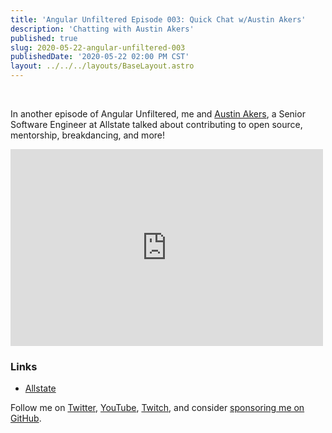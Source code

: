 ```yaml
---
title: 'Angular Unfiltered Episode 003: Quick Chat w/Austin Akers'
description: 'Chatting with Austin Akers'
published: true
slug: 2020-05-22-angular-unfiltered-003
publishedDate: '2020-05-22 02:00 PM CST'
layout: ../../../layouts/BaseLayout.astro
---
```


<br/>

In another episode of Angular Unfiltered, me and [Austin Akers](https://twitter.com/tweetmonster999), a Senior Software Engineer at Allstate talked about contributing to open source, mentorship, breakdancing, and more!

<div class="flex justify-center">
  <iframe width="500" height="315" src="https://www.youtube.com/embed/lDBX4zzceBU" frameborder="0" allow="accelerometer; autoplay; encrypted-media; gyroscope; picture-in-picture" allowfullscreen></iframe>
</div>

### Links

- [Allstate](https://allstate.com)

Follow me on [Twitter](https://twitter.com/brandontroberts), [YouTube](https://youtube.com/brandonrobertsdev), [Twitch](https://twitch.tv/brandontroberts), and consider [sponsoring me on GitHub](https://github.com/sponsors/brandonroberts).
